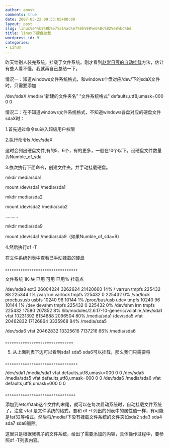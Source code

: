 ```yaml
---
author: amosk
comments: true
date: 2007-05-22 09:33:05+00:00
layout: post
slug: linux%e4%b8%8b%e7%a1%ac%e7%9b%98%e6%8c%82%e8%bd%bd
title: linux下硬盘挂载
wordpress_id: 9
categories:
- Linux
---
```


昨天给别人装完系统，挂载了文件系统。刚才看到[赵崇日写的自动挂载](http://www.chongri.cn/blog/?p=6)方法，估计有些人看不懂，我就再自己总结一下。

情况一：知道windows文件系统格式，和windows个盘对应/dev/下的sdaX文件时，只需要添加

/dev/sdaX   /media/“新建的文件夹名” “文件系统格式" defaults,utf8,umask=000    0   0

情况二：在不知道windows文件系统格式，不知道windows各盘对应的硬盘文件sdaX时：

1.首先通过命令su进入超级用户权限

2.执行命令ls /dev/sdaX

这时会列出硬盘文件,有的5、6个，有的更多，一般在10个以下。设硬盘文件数量为Numble_of_sda

3.依次执行下面命令，创建文件夹，并手动挂载硬盘。

mkdir media/sda1

mount /dev/sda1 /media/sda1

mkdir media/sda2

mount /dev/sda2 /media/sda2

..........

mkdir media/sda9

mount /dev/sda1 /media/sda9（如果Numble_of_sda=9）

4.然后执行df -T

在文件系统列表中查看已手动挂载的硬盘

。。。。。。。。。。。。。。。。。。。。。。。。。。。。。。。。。

文件系统   1K-块        已用     可用 已用% 挂载点

/dev/sda8     ext3    26004224   3262624  21420660  14% /
varrun       tmpfs      225432        88    225344   1% /var/run
varlock      tmpfs      225432         0    225432   0% /var/lock
procbususb   usbfs       10240        96     10144   1% /proc/bus/usb
udev         tmpfs       10240        96     10144   1% /dev
devshm       tmpfs      225432         0    225432   0% /dev/shm
lrm          tmpfs      225432     17580    207852   8% /lib/modules/2.6.17-10-generic/volatile
/dev/sda1     vfat    10231392   8134888   2096504  80% /media/sda1
/dev/sda5     vfat    20462832  17126864   3335968  84% /media/sda5

/dev/sda6     vfat    20462832  13325616   7137216  66% /media/sda6

。。。。。。。。。。。。。。。。。。。。。。。。。。。。。。。

5. 从上面列表下边可以看到sda1  sda5  sda6可以挂载，那么我们只需要将

。。。。。。。。。。。。。。。。。。。。。。。。。。。。。。。。。

/dev/sda1       /media/sda1       vfat        defaults,utf8,umask=000    0   0
/dev/sda5       /media/sda5        vfat        defaults,utf8,umask=000 0    0
/dev/sda6       /media/sda6         vfat        defaults,utf8,umask=000 0    0

。。。。。。。。。。。。。。。。。。。。。。。。。。。。。。。。

添加到/etc/fstab这个文件的末尾，就可以在每次启动系统时，自动挂载文件系统了。注意 vfat 是文件系统的格式，要和 df -T列出的列表中的属性值一样，有可能是fat32等格式。然后将/media/下没有挂载文件系统的文件夹如sda2 sda3 sda4 sda7 sda8删除。

这里只是根据我机子的文件系统，给出了需要添加的内容，具体操作过程中，要参照df -T列表内容。
